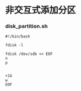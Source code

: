 # 非交互式添加分区

### disk\_partition.sh

```
#!/bin/bash

fdisk -l

fdisk /dev/sdb << EOF
n
p


+1G
w
EOF
```
